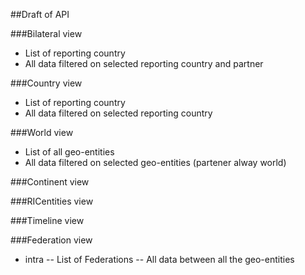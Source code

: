 ##Draft of API

###Bilateral view

- List of reporting country
- All data filtered on selected reporting country and partner

###Country view

- List of reporting country
- All data filtered on selected reporting country

###World view

- List of all geo-entities
- All data filtered on selected geo-entities (partener alway world)

###Continent view

###RICentities view

###Timeline view

###Federation view

- intra
-- List of Federations
-- All data between all the geo-entities